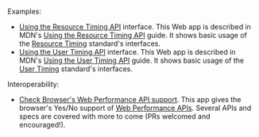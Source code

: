 Examples:

* [Using the Resource Timing API](http://mdn.github.io/dom-examples/performance-apis/Using_the_Resource_Timing_API.html) interface. This Web app is described in MDN's [Using the Resource Timing API](https://developer.mozilla.org/en-US/docs/Web/API/Resource_Timing_API/Using_the_Resource_Timing_API) guide. It shows basic usage of the [Resource Timing](https://w3c.github.io/resource-timing/) standard's interfaces.
* [Using the User Timing API](http://mdn.github.io/dom-examples/performance-apis/Using_the_User_Timing_API.html) interface. This Web app is described in MDN's [Using the User Timing API](https://developer.mozilla.org/en-US/docs/Web/API/User_Timing_API/Using_the_User_Timing_API) guide. It shows basic usage of the [User Timing](https://w3c.github.io/user-timing/) standard's interfaces.

Interoperability:

* [Check Browser's Web Performance API support](http://mdn.github.io/dom-examples/performance-apis/perf-api-support.html). This app gives the browser's Yes/No support of [Web Performance APIs](https://www.w3.org/wiki/Web_Performance/Publications). Several APIs and specs are covered with more to come (PRs welcomed and encouraged!).
